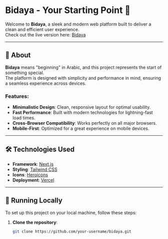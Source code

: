 # Bidaya - Your Starting Point 🚀

Welcome to **Bidaya**, a sleek and modern web platform built to deliver a clean and efficient user experience.  
Check out the live version here: [Bidaya](https://bidaya.vercel.app)

---

## 🌟 About

**Bidaya** means "beginning" in Arabic, and this project represents the start of something special.  
The platform is designed with simplicity and performance in mind, ensuring a seamless experience across devices.

### Features:
- **Minimalistic Design**: Clean, responsive layout for optimal usability.
- **Fast Performance**: Built with modern technologies for lightning-fast load times.
- **Cross-Browser Compatibility**: Works perfectly on all major browsers.
- **Mobile-First**: Optimized for a great experience on mobile devices.

---

## 🛠️ Technologies Used

- **Framework**: [Next.js](https://nextjs.org/)  
- **Styling**: [Tailwind CSS](https://tailwindcss.com/)  
- **Icons**: [Heroicons](https://heroicons.com/)  
- **Deployment**: [Vercel](https://vercel.com/)

---

## 🚀 Running Locally

To set up this project on your local machine, follow these steps:

1. **Clone the repository**:
   ```bash
   git clone https://github.com/your-username/bidaya.git

